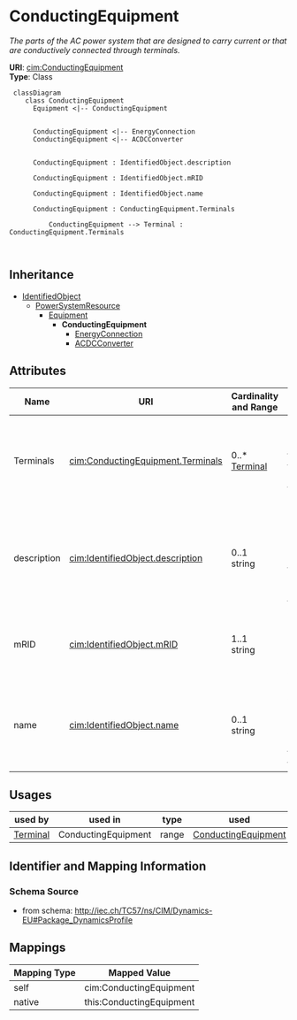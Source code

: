 # ConductingEquipment


_The parts of the AC power system that are designed to carry current or that are conductively connected through terminals._





**URI**: [cim:ConductingEquipment](http://iec.ch/TC57/CIM100#ConductingEquipment)<br />
**Type**: Class




```mermaid
 classDiagram
    class ConductingEquipment
      Equipment <|-- ConductingEquipment
      

      ConductingEquipment <|-- EnergyConnection
      ConductingEquipment <|-- ACDCConverter
      
      
      ConductingEquipment : IdentifiedObject.description
        
      ConductingEquipment : IdentifiedObject.mRID
        
      ConductingEquipment : IdentifiedObject.name
        
      ConductingEquipment : ConductingEquipment.Terminals
        
          ConductingEquipment --> Terminal : ConductingEquipment.Terminals
        
      
```





## Inheritance
* [IdentifiedObject](IdentifiedObject.md)
    * [PowerSystemResource](PowerSystemResource.md)
        * [Equipment](Equipment.md)
            * **ConductingEquipment**
                * [EnergyConnection](EnergyConnection.md)
                * [ACDCConverter](ACDCConverter.md)



## Attributes


| Name | URI | Cardinality and Range | Description | Inheritance |
| ---  | --- | --- | --- | --- |
| Terminals | [cim:ConductingEquipment.Terminals](http://iec.ch/TC57/CIM100#ConductingEquipment.Terminals) | 0..* <br />  [Terminal](Terminal.md)  | Conducting equipment have terminals that may be connected to other conducting... | direct |
| description | [cim:IdentifiedObject.description](http://iec.ch/TC57/CIM100#IdentifiedObject.description) | 0..1 <br />  string  | The description is a free human readable text describing or naming the object | [IdentifiedObject](IdentifiedObject.md) |
| mRID | [cim:IdentifiedObject.mRID](http://iec.ch/TC57/CIM100#IdentifiedObject.mRID) | 1..1 <br />  string  | Master resource identifier issued by a model authority | [IdentifiedObject](IdentifiedObject.md) |
| name | [cim:IdentifiedObject.name](http://iec.ch/TC57/CIM100#IdentifiedObject.name) | 0..1 <br />  string  | The name is any free human readable and possibly non unique text naming the o... | [IdentifiedObject](IdentifiedObject.md) |





## Usages

| used by | used in | type | used |
| ---  | --- | --- | --- |
| [Terminal](Terminal.md) | ConductingEquipment | range | [ConductingEquipment](ConductingEquipment.md) |






## Identifier and Mapping Information







### Schema Source


* from schema: http://iec.ch/TC57/ns/CIM/Dynamics-EU#Package_DynamicsProfile





## Mappings

| Mapping Type | Mapped Value |
| ---  | ---  |
| self | cim:ConductingEquipment |
| native | this:ConductingEquipment |




